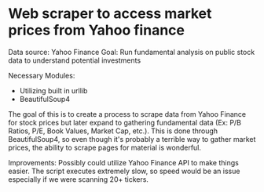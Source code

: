 # Web scraper to access market prices from Yahoo finance

Data source: Yahoo Finance 
Goal: Run fundamental analysis on public stock data to understand potential investments

Necessary Modules:
- Utilizing built in urllib
- BeautifulSoup4

The goal of this is to create a process to scrape data from Yahoo Finance for stock prices but later expand to gathering fundamental data (Ex: P/B Ratios, P/E, Book Values, Market Cap, etc.). This is done through BeautifulSoup4, so even though it's probably a terrible way to gather market prices, the ability to scrape pages for material is wonderful.

Improvements: Possibly could utilize Yahoo Finance API to make things easier. The script executes extremely slow, so speed would be an issue especially if we were scanning 20+ tickers. 
